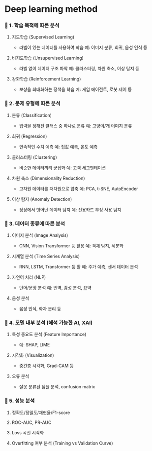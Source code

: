 # Deep learning method

### 🔹 1. 학습 목적에 따른 분석

1. 지도학습 (Supervised Learning)
   - 라벨이 있는 데이터를 사용하여 학습
   예: 이미지 분류, 회귀, 음성 인식 등

2. 비지도학습 (Unsupervised Learning)
   - 라벨 없이 데이터 구조 파악
   예: 클러스터링, 차원 축소, 이상 탐지 등

3. 강화학습 (Reinforcement Learning)
   - 보상을 최대화하는 정책을 학습
   예: 게임 에이전트, 로봇 제어 등

### 🔹 2. 문제 유형에 따른 분석

1. 분류 (Classification)
   - 입력을 정해진 클래스 중 하나로 분류
   예: 고양이/개 이미지 분류

2. 회귀 (Regression)
   - 연속적인 수치 예측
   예: 집값 예측, 온도 예측

3. 클러스터링 (Clustering)
   - 비슷한 데이터끼리 군집화
   예: 고객 세그멘테이션

4. 차원 축소 (Dimensionality Reduction)
   - 고차원 데이터를 저차원으로 압축
   예: PCA, t-SNE, AutoEncoder

5. 이상 탐지 (Anomaly Detection)
   - 정상에서 벗어난 데이터 탐지
   예: 신용카드 부정 사용 탐지

### 🔹 3. 데이터 종류에 따른 분석
1. 이미지 분석 (Image Analysis)
   - CNN, Vision Transformer 등 활용
   예: 객체 탐지, 세분화

2. 시계열 분석 (Time Series Analysis)
   - RNN, LSTM, Transformer 등 활
   예: 주가 예측, 센서 데이터 분석

3. 자연어 처리 (NLP)
   - 단어/문장 분석
   예: 번역, 감성 분석, 요약

4. 음성 분석
   - 음성 인식, 화자 분리 등

### 🔹 4. 모델 내부 분석 (해석 가능한 AI, XAI)

1. 특성 중요도 분석 (Feature Importance)
   - 예: SHAP, LIME

2. 시각화 (Visualization)
   - 중간층 시각화, Grad-CAM 등
  
3. 오류 분석
   - 잘못 분류된 샘플 분석, confusion matrix

### 🔹 5. 성능 분석

1. 정확도/정밀도/재현율/F1-score

2. ROC-AUC, PR-AUC

3. Loss 곡선 시각화

4. Overfitting 여부 분석 (Training vs Validation Curve)